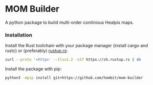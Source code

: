 # MOM Builder

A python package to build multi-order continious Healpix maps.

### Installation

Install the Rust toolchain with your package manager (install cargo and rustc) or (preferably) [rustup.rs](https://rustup.rs):
```sh
curl --proto '=https' --tlsv1.2 -sSf https://sh.rustup.rs | sh
```

Install the package with pip:
```sh
python3 -mpip install git+https://github.com/hombit/mom-builder
```
